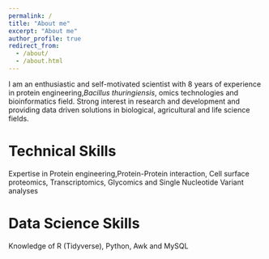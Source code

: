 ```yaml
---
permalink: /
title: "About me"
excerpt: "About me"
author_profile: true
redirect_from: 
  - /about/
  - /about.html
---
```


 
I am an enthusiastic and self-motivated scientist with 8 years of experience in protein engineering,<em>Bacillus thuringiensis</em>, omics technologies and bioinformatics field. Strong interest in research and development and  providing data driven solutions in biological, agricultural and life science fields.  

Technical Skills
======
Expertise in Protein engineering,Protein-Protein interaction, Cell surface proteomics, Transcriptomics, Glycomics and Single Nucleotide Variant analyses

Data Science Skills
======
Knowledge of R (Tidyverse), Python, Awk and MySQL
